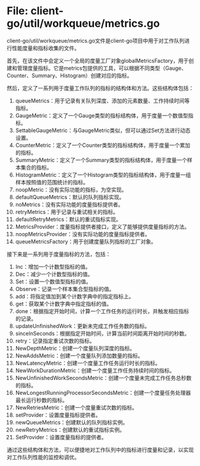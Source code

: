 # File: client-go/util/workqueue/metrics.go

client-go/util/workqueue/metrics.go文件是client-go项目中用于对工作队列进行性能度量和指标收集的文件。

首先，在该文件中会定义一个全局的度量工厂对象globalMetricsFactory，用于创建和管理度量指标。它是metrics包提供的工具，可以根据不同类型（Gauge、Counter、Summary、Histogram）创建对应的指标。

然后，定义了一系列用于度量工作队列的指标的结构体和方法。这些结构体包括：

1. queueMetrics：用于记录有关队列深度、添加的元素数量、工作持续时间等指标。
2. GaugeMetric：定义了一个Gauge类型的指标结构体，用于度量一个数值型指标。
3. SettableGaugeMetric：与GaugeMetric类似，但可以通过Set方法进行动态设置。
4. CounterMetric：定义了一个Counter类型的指标结构体，用于度量一个累加的指标。
5. SummaryMetric：定义了一个Summary类型的指标结构体，用于度量一个样本集合的指标。
6. HistogramMetric：定义了一个Histogram类型的指标结构体，用于度量一组样本按照值的范围统计的指标。
7. noopMetric：没有实际功能的指标，为空实现。
8. defaultQueueMetrics：默认的队列指标实现。
9. noMetrics：没有实际功能的度量指标提供者。
10. retryMetrics：用于记录与重试相关的指标。
11. defaultRetryMetrics：默认的重试指标实现。
12. MetricsProvider：度量指标提供者接口，定义了能够提供度量指标的方法。
13. noopMetricsProvider：没有实际功能的度量指标提供者。
14. queueMetricsFactory：用于创建度量队列指标的工厂对象。

接下来是一系列用于度量指标的方法，包括：

1. Inc：增加一个计数型指标的值。
2. Dec：减少一个计数型指标的值。
3. Set：设置一个数值型指标的值。
4. Observe：记录一个样本集合型指标的值。
5. add：将指定值加到某个计数字典中的指定指标上。
6. get：获取某个计数字典中指定指标的值。
7. done：根据指定开始时间，计算一个工作任务的运行时长，并触发相应指标的记录。
8. updateUnfinishedWork：更新未完成工作任务数的指标。
9. sinceInSeconds：根据指定开始时间，计算当前时间距离开始时间的秒数。
10. retry：记录指定重试次数的指标。
11. NewDepthMetric：创建一个度量队列深度的指标。
12. NewAddsMetric：创建一个度量队列添加数量的指标。
13. NewLatencyMetric：创建一个度量工作任务运行时长的指标。
14. NewWorkDurationMetric：创建一个度量工作任务持续时间的指标。
15. NewUnfinishedWorkSecondsMetric：创建一个度量未完成工作任务总秒数的指标。
16. NewLongestRunningProcessorSecondsMetric：创建一个度量任务处理器最长运行秒数的指标。
17. NewRetriesMetric：创建一个度量重试次数的指标。
18. setProvider：设置度量指标提供者。
19. newQueueMetrics：创建默认的队列指标实例。
20. newRetryMetrics：创建默认的重试指标实例。
21. SetProvider：设置度量指标的提供者。

通过这些结构体和方法，可以便捷地对工作队列中的指标进行度量和记录，以实现对工作队列性能的监控和调优。

